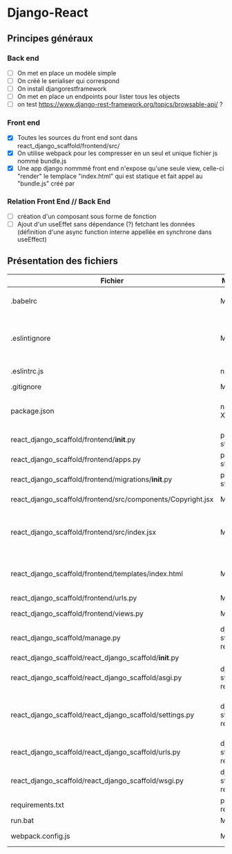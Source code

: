 # Django-React

## Principes généraux


### Back end
- [ ] On met en place un modèle simple
- [ ] On créé le serialiser qui correspond
- [ ] On install djangorestframework
- [ ] On met en place un endpoints pour lister tous les objects
- [ ] on test https://www.django-rest-framework.org/topics/browsable-api/ ?

### Front end
- [x] Toutes les sources du front end sont dans react_django_scaffold/frontend/src/
- [x] On utilise webpack pour les compresser en un seul et unique fichier js nommé bundle.js
- [x] Une app django nommmé front end n'expose qu'une seule view, celle-ci "render" le templace "index.html" qui est statique et fait appel au "bundle.js" créé par 

### Relation Front End // Back End
- [ ] création d'un composant sous forme de fonction
- [ ] Ajout d'un useEffet sans dépendance (?) fetchant les données (définition d'une async function interne appellée en synchrone dans useEffect)

## Présentation des fichiers
| Fichier | Mode de Génération | Utilité |
|---------|--------------------|---------|
|.babelrc| Manuel | Indique à Babel que l'on travaille en réact |
|.eslintignore| Manuel | Le buldle.js ne respecte aucune règle de notre linter, l'exclure du linting |
|.eslintrc.js| npx eslint --init | configuration du linter |
|.gitignore| Manuel | .gitignore ...|
|package.json| npm init et npm i -D XX & npm i -S XX | utiliser npm install pour installer tous les packages npm nécessaires  |
|react_django_scaffold/frontend/__init__.py| python manage.py startapp frontend | |
|react_django_scaffold/frontend/apps.py| python manage.py startapp | |
|react_django_scaffold/frontend/migrations/__init__.py| python manage.py startapp | |
|react_django_scaffold/frontend/src/components/Copyright.jsx| Manuel | Exemple de composant |
|react_django_scaffold/frontend/src/index.jsx| Manuel | js entrypoint // Bootstrap du \<div\> app et import de composants |
|react_django_scaffold/frontend/templates/index.html| Manuel | Template avec \<div\> app et import de fichiers statiques  |
|react_django_scaffold/frontend/urls.py| Manuel | Routeur |
|react_django_scaffold/frontend/views.py| Manuel | render(request, "index.heml")|
|react_django_scaffold/manage.py| django-admin startproject react_django_scaffold  | |
|react_django_scaffold/react_django_scaffold/__init__.py| | |
|react_django_scaffold/react_django_scaffold/asgi.py| django-admin startproject react_django_scaffold  | |
|react_django_scaffold/react_django_scaffold/settings.py| django-admin startproject react_django_scaffold  | ajout de frontend dans les INSTALLED_APPS, STATIC_URL = '/static/' |
|react_django_scaffold/react_django_scaffold/urls.py| django-admin startproject react_django_scaffold  | |
|react_django_scaffold/react_django_scaffold/wsgi.py| django-admin startproject react_django_scaffold  | |
|requirements.txt| pip freeze > requirements.txt| |
|run.bat| Manuel | |
|webpack.config.js| Manuel | Configuration de webpack |